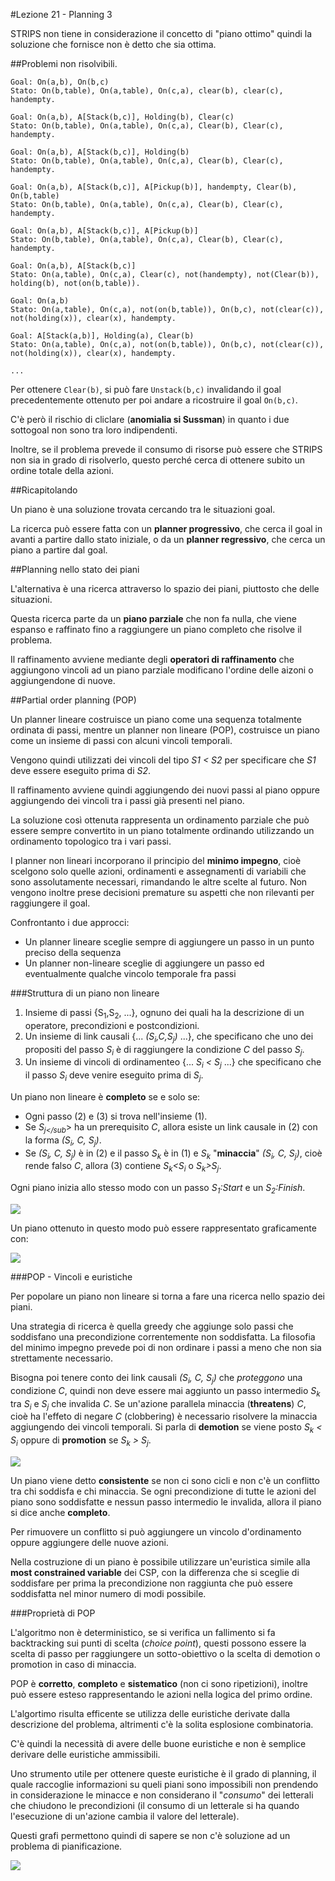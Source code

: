 #Lezione 21 - Planning 3

STRIPS non tiene in considerazione il concetto di "piano ottimo" quindi la soluzione che fornisce non è detto che sia ottima.

##Problemi non risolvibili.

```
Goal: On(a,b), On(b,c)
Stato: On(b,table), On(a,table), On(c,a), clear(b), clear(c), handempty. 

Goal: On(a,b), A[Stack(b,c)], Holding(b), Clear(c)
Stato: On(b,table), On(a,table), On(c,a), Clear(b), Clear(c), handempty. 

Goal: On(a,b), A[Stack(b,c)], Holding(b)
Stato: On(b,table), On(a,table), On(c,a), Clear(b), Clear(c), handempty. 

Goal: On(a,b), A[Stack(b,c)], A[Pickup(b)], handempty, Clear(b), On(b,table)
Stato: On(b,table), On(a,table), On(c,a), Clear(b), Clear(c), handempty. 

Goal: On(a,b), A[Stack(b,c)], A[Pickup(b)]
Stato: On(b,table), On(a,table), On(c,a), Clear(b), Clear(c), handempty. 

Goal: On(a,b), A[Stack(b,c)]
Stato: On(a,table), On(c,a), Clear(c), not(handempty), not(Clear(b)), holding(b), not(on(b,table)). 

Goal: On(a,b)
Stato: On(a,table), On(c,a), not(on(b,table)), On(b,c), not(clear(c)), not(holding(x)), clear(x), handempty.

Goal: A[Stack(a,b)], Holding(a), Clear(b)
Stato: On(a,table), On(c,a), not(on(b,table)), On(b,c), not(clear(c)), not(holding(x)), clear(x), handempty.

...
```

Per ottenere `Clear(b)`, si può fare `Unstack(b,c)` invalidando il goal precedentemente ottenuto per poi andare a ricostruire il goal `On(b,c)`.

C'è però il rischio di cliclare (**anomialia si Sussman**) in quanto i due sottogoal non sono tra loro indipendenti.

Inoltre, se il problema prevede il consumo di risorse può essere che STRIPS non sia in grado di risolverlo, questo perché cerca di ottenere subito un ordine totale della azioni.


##Ricapitolando

Un piano è una soluzione trovata cercando tra le situazioni goal.

La ricerca può essere fatta con un **planner progressivo**, che cerca il goal in avanti a partire dallo stato iniziale, o da un **planner regressivo**, che cerca un piano a partire dal goal.

##Planning nello stato dei piani

L'alternativa è una ricerca attraverso lo spazio dei piani, piuttosto che delle situazioni.

Questa ricerca parte da un **piano parziale** che non fa nulla, che viene espanso e raffinato fino a raggiungere un piano completo che risolve il problema.

Il raffinamento avviene mediante degli **operatori di raffinamento** che aggiungono vincoli ad un piano parziale modificano l'ordine delle aizoni o aggiungendone di nuove.

##Partial order planning (POP)

Un planner lineare costruisce un piano come una sequenza totalmente ordinata di passi, mentre un planner non lineare (POP), costruisce un piano come un insieme di passi con alcuni vincoli temporali.

Vengono quindi utilizzati dei vincoli del tipo *S1 < S2* per specificare che *S1* deve essere eseguito prima di *S2*.

Il raffinamento avviene quindi aggiungendo dei nuovi passi al piano oppure aggiungendo dei vincoli tra i passi già presenti nel piano.

La soluzione così ottenuta rappresenta un ordinamento parziale che può essere sempre convertito in un piano totalmente ordinando utilizzando un ordinamento topologico tra i vari passi.

I planner non lineari incorporano il principio del **minimo impegno**, cioè scelgono solo quelle azioni, ordinamenti e assegnamenti di variabili che sono assolutamente necessari, rimandando le altre scelte al futuro. Non vengono inoltre prese decisioni premature su aspetti che non rilevanti per raggiungere il goal.

Confrontanto i due approcci:

- Un planner lineare sceglie sempre di aggiungere un passo in
un punto preciso della sequenza
- Un planner non-lineare sceglie di aggiungere un passo ed
eventualmente qualche vincolo temporale fra passi

###Struttura di un piano non lineare

1. Insieme di passi {S<sub>1</sub>,S<sub>2</sub>, ...}, ognuno dei quali ha la descrizione di un operatore, precondizioni e postcondizioni.
2. Un insieme di link causali {... *(S<sub>i</sub>,C,S<sub>j</sub>)* ...}, che specificano che uno dei propositi del passo *S<sub>i</sub>* è di raggiungere la condizione *C* del passo *S<sub>j</sub>*.
3. Un insieme di vincoli di ordinamenteo {... *S<sub>i</sub> < S<sub>j</sub>* ...} che specificano che il passo *S<sub>i</sub>* deve venire eseguito prima di *S<sub>j</sub>*.

Un piano non lineare è **completo** se e solo se:

- Ogni passo (2) e (3) si trova nell'insieme (1).
- Se *S<sub>j</sub*> ha un prerequisito *C*, allora esiste un link causale in (2) con la forma *(S<sub>i</sub>, C, S<sub>j</sub>)*.
- Se *(S<sub>i</sub>, C, S<sub>j</sub>)* è in (2) e il passo *S<sub>k</sub>* è in (1) e *S<sub>k</sub>* "**minaccia**" *(S<sub>i</sub>, C, S<sub>j</sub>)*, cioè rende falso *C*, allora (3) contiene *S<sub>k</sub>\<S<sub>i</sub>* o *S<sub>k</sub>\>S<sub>j</sub>*.

Ogni piano inizia allo stesso modo con un passo *S<sub>1</sub>:Start* e un *S<sub>2</sub>:Finish*.

![](./immagini/l21-pp.png)

Un piano ottenuto in questo modo può essere rappresentato graficamente con:

![](./immagini/l21-shoe-plan.png)

###POP - Vincoli e euristiche

Per popolare un piano non lineare si torna a fare una ricerca nello spazio dei piani.

Una strategia di ricerca è quella greedy che aggiunge solo passi che soddisfano una precondizione correntemente non soddisfatta. La filosofia del minimo impegno prevede poi di non ordinare i passi a meno che non sia strettamente necessario.

Bisogna poi tenere conto dei link causali *(S<sub>i</sub>, C, S<sub>j</sub>)* che *proteggono* una condizione *C*, quindi non deve essere mai aggiunto un passo intermedio *S<sub>k</sub>* tra *S<sub>i</sub>* e *S<sub>j</sub>* che invalida *C*.
Se un'azione parallela minaccia (**threatens**) *C*, cioè ha l'effeto di negare *C* (clobbering) è necessario risolvere la minaccia aggiungendo dei vincoli temporali. Si parla di **demotion** se viene posto *S<sub>k</sub> \< S<sub>i</sub>* oppure di **promotion** se *S<sub>k</sub> \> S<sub>j</sub>*.

![](./immagini/l21-dem-prom.png)

Un piano viene detto **consistente** se non ci sono cicli e non c'è un conflitto tra chi soddisfa e chi minaccia. Se ogni precondizione di tutte le azioni del piano sono soddisfatte e nessun passo intermedio le invalida, allora il piano si dice anche **completo**.

Per rimuovere un conflitto si può aggiungere un vincolo d'ordinamento oppure aggiungere delle nuove azioni.

Nella costruzione di un piano è possibile utilizzare un'euristica simile alla **most constrained variable** dei CSP, con la differenza che si sceglie di soddisfare per prima la precondizione non raggiunta che può essere soddisfatta nel minor numero di modi possibile.

###Proprietà di POP

L'algoritmo non è deterministico, se si verifica un fallimento si fa backtracking sui punti di scelta (*choice point*), questi possono essere la scelta di passo per raggiungere un sotto-obiettivo o la scelta di demotion o promotion in caso di minaccia.

POP è **corretto**, **completo** e **sistematico** (non ci sono ripetizioni), inoltre può essere esteso rappresentando le azioni nella logica del primo ordine.

L'algortimo risulta efficente se utilizza delle euristiche derivate dalla descrizione del problema, altrimenti c'è la solita esplosione combinatoria.

C'è quindi la necessità di avere delle buone euristiche e non è semplice derivare delle euristiche ammissibili.

Uno strumento utile per ottenere queste euristiche è il grado di planning, il quale raccoglie informazioni su queli piani sono impossibili non prendendo in considerazione le minacce e non considerano il "*consumo*" dei letterali che chiudono le precondizioni (il consumo di un letterale si ha quando l'esecuzione di un'azione cambia il valore del letterale).

Questi grafi permettono quindi di sapere se non c'è soluzione ad un problema di pianificazione.

![](./immagini/l21-plan-graph.png)


